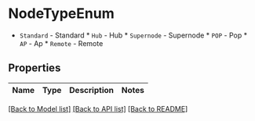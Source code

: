 # NodeTypeEnum

* `Standard` - Standard * `Hub` - Hub * `Supernode` - Supernode * `POP` - Pop * `AP` - Ap * `Remote` - Remote

## Properties

Name | Type | Description | Notes
------------ | ------------- | ------------- | -------------

[[Back to Model list]](../README.md#documentation-for-models) [[Back to API list]](../README.md#documentation-for-api-endpoints) [[Back to README]](../README.md)


